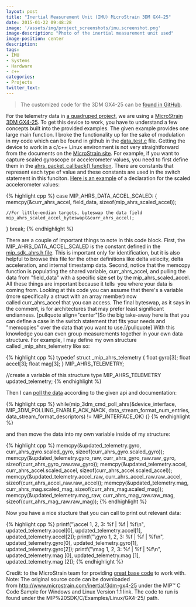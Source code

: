 ```yaml
---
layout: post
title: "Inertial Measurement Unit (IMU) MicroStrain 3DM GX4-25"
date: 2015-01-22 09:48:28
image: '/assets/img/project_screenshots/imu.screenshot.png'
image-description: "Photo of the inertial measurement unit used"
image-position: center
description:
tags: 
- IMU
- Systems
- Hardware
- c++
categories: 
- Projects
twitter_text: 
---
```


> The customized code for the 3DM GX4-25 can be [found in GitHub](https://github.com/scaperoth/IMU-3DM-GX4-25/blob/master/MIP%20SDK/C/Examples/Linux/GX4-25/custom/).
 
For the telemetry data in [a quadruped project](http://scaperoth.com/?p=12757 "Getting Started with the Quadruped"), we are using a [MicroStrain 3DM GX4-25](http://www.microstrain.com/inertial/3dm-gx4-25). To get this device to work, you have to understand a few concepts built into the provided examples. The given example provides one large main function. I broke the functionality up for the sake of modulation in my code which can be found in github in the [data_test.c](https://github.com/scaperoth/IMU-3DM-GX4-25/blob/master/MIP%20SDK/C/Examples/Linux/GX4-25/custom/data_test.c) file. Getting the device to work in a c/c++ Linux environment is not very straightforward from the documents on the [MicroStrain site](http://www.microstrain.com/inertial/3dm-gx4-25). For example, if you want to capture scaled gyroscope or accelerometer values, you need to first define them in the [ahrs_packet_callback() function](https://github.com/scaperoth/IMU-3DM-GX4-25/blob/master/MIP%20SDK/C/Examples/Linux/GX4-25/custom/data_test.c#L575). There are constants that represent each type of value and these constants are used in the switch statement in this funciton. [Here is an example](https://github.com/scaperoth/IMU-3DM-GX4-25/blob/master/MIP%20SDK/C/Examples/Linux/GX4-25/custom/data_test.c#L609) of a declaration for the scaled accelerometer values:

{% highlight cpp %}
case MIP_AHRS_DATA_ACCEL_SCALED:
{
    memcpy(&curr_ahrs_accel, field_data, sizeof(mip_ahrs_scaled_accel));

    //For little-endian targets, byteswap the data field
    mip_ahrs_scaled_accel_byteswap(&curr_ahrs_accel);

} break;
{% endhighlight %}

There are a couple of important things to note in this code block. First, the MIP_AHRS_DATA_ACCEL_SCALED is the constant defined in the [mip_sdk_ahrs.h file](https://github.com/scaperoth/IMU-3DM-GX4-25/blob/b77769f8e8bff1f5031cee808e4df43ea30c6adf/MIP%20SDK/C/Library/Include/mip_sdk_ahrs.h). This is important only for identification, but it is also helpful to browse this file for the other definitions like delta velocity, delta acceleration, and internal timestamp data. Second, notice that the memcopy function is populating the shared variable, curr_ahrs_accel, and pulling the data from "field_data" with a specific size set by the mip_ahrs_scaled_accel. All these things are important because it tells  you where your data is coming from. Looking at this code you can assume that there's a variable (more specifically a struct with an array member) now called curr_ahrs_accel that you can access. The final byteswap, as it says in the comment, is for architectures that may prefer least significant endianness. [pullquote align="center"]So the big take-away here is that you can define a case in the switch statement that fits your needs and "memcopies" over the data that you want to use.[/pullquote] With this knowledge you can even group measurements together in your own data structure. For example, I may define my own structure called _mip_ahrs_telemetry like so:

{% highlight cpp %}
typedef struct _mip_ahrs_telemetry
{
    float gyro[3];
    float accel[3];
    float mag[3];
} MIP_AHRS_TELEMETRY;

//create a variable of this structure type
MIP_AHRS_TELEMETRY updated_telemetry;
{% endhighlight %}

Then I can [poll the data](https://github.com/scaperoth/IMU-3DM-GX4-25/blob/master/MIP%20SDK/C/Examples/Linux/GX4-25/custom/data_test.c#L48) according to the given api and documentation:

{% highlight cpp %}
while(mip_3dm_cmd_poll_ahrs(&device_interface, MIP_3DM_POLLING_ENABLE_ACK_NACK, data_stream_format_num_entries, data_stream_format_descriptors) != MIP_INTERFACE_OK) {}
{% endhighlight %}

and then move the data into my own variable inside of my structure:

{% highlight cpp %}
memcpy(&updated_telemetry.gyro, curr_ahrs_gyro.scaled_gyro, sizeof(curr_ahrs_gyro.scaled_gyro));
memcpy(&updated_telemetry.gyro_raw, curr_ahrs_gyro_raw.raw_gyro, sizeof(curr_ahrs_gyro_raw.raw_gyro));
memcpy(&updated_telemetry.accel, curr_ahrs_accel.scaled_accel, sizeof(curr_ahrs_accel.scaled_accel));
memcpy(&updated_telemetry.accel_raw, curr_ahrs_accel_raw.raw_accel, sizeof(curr_ahrs_accel_raw.raw_accel));
memcpy(&updated_telemetry.mag, curr_ahrs_mag.scaled_mag, sizeof(curr_ahrs_mag.scaled_mag));
memcpy(&updated_telemetry.mag_raw, curr_ahrs_mag_raw.raw_mag, sizeof(curr_ahrs_mag_raw.raw_mag));
{% endhighlight %}

Now you have a nice stucture that you can call to print out relevant data:

{% highlight cpp %}
printf("\accel 1, 2, 3: %f | %f | %f\n", updated_telemetry.accel[0], updated_telemetry.accel[1], updated_telemetry.accel[2]);
printf("\gyro 1, 2, 3: %f | %f | %f\n", updated_telemetry.gyro[0], updated_telemetry.gyro[1], updated_telemetry.gyro[2]);
printf("\mag 1, 2, 3: %f | %f | %f\n", updated_telemetry.mag [0], updated_telemetry.mag [1], updated_telemetry.mag [2]);
{% endhighlight %}

Credit: to the MicroStrain team for providing [great base code](http://www.microstrain.com/inertial/3dm-gx4-25) to work with. Note: The original source code can be downloaded from http://www.microstrain.com/inertial/3dm-gx4-25 under the MIP™ C Code Sample for Windows and Linux Version 1.1 link. The code to run is found under the MIP%20SDK/C/Examples/Linux/GX4-25/ path.